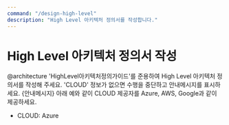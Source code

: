 ```yaml
---
command: "/design-high-level"
description: "High Level 아키텍처 정의서를 작성합니다."
---
```


# High Level 아키텍처 정의서 작성

@architecture
'HighLevel아키텍처정의가이드'를 준용하여 High Level 아키텍처 정의서를 작성해 주세요.
'CLOUD' 정보가 없으면 수행을 중단하고 안내메시지를 표시하세요.
{안내메시지}
아래 예와 같이 CLOUD 제공자를 Azure, AWS, Google과 같이 제공하세요.
- CLOUD: Azure